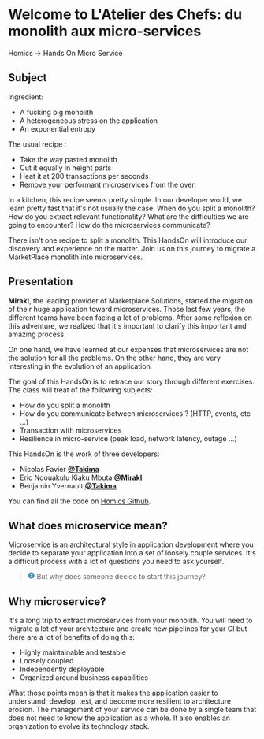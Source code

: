 # Welcome to **L'Atelier des Chefs: du monolith aux micro-services**

Homics -> Hands On Micro Service

## Subject

Ingredient:

-  A fucking big monolith
-  A heterogeneous stress on the application
-  An exponential entropy

The usual recipe :

-   Take the way pasted monolith
-   Cut it equally in height parts
-   Heat it at 200 transactions per seconds
-   Remove your performant microservices from the oven

In a kitchen, this recipe seems pretty simple. In our developer world, we learn pretty fast that it's not usually the
case. When do you split a monolith? How do you extract relevant functionality? What are the difficulties we are going to
encounter? How do the microservices communicate? 

There isn't one recipe to split a monolith. This HandsOn will introduce our discovery and experience on the matter.
Join us on this journey to migrate a MarketPlace monolith into microservices.

## Presentation

**Mirakl**, the leading provider of Marketplace Solutions, started the migration of their huge application toward
microservices. Those last few years, the different teams have been facing a lot of problems. After some reflexion on 
this adventure, we realized that it's important to clarify this important and amazing process.

On one hand, we have learned at our expenses that microservices are not the solution for all the problems. On the other
hand, they are very interesting in the evolution of an application.

The goal of this HandsOn is to retrace our story through different exercises. The class will treat of the following
subjects:

- How do you split a monolith
- How do you communicate between microservices ? (HTTP, events, etc ...)
- Transaction with microservices
- Resilience in micro-service (peak load, network latency, outage ...)
   
This HandsOn is the work of three developers:

- Nicolas Favier [**@Takima**](https://www.takima.fr/)
- Eric Ndouakulu Kiaku Mbuta [**@Mirakl**](https://www.mirakl.com/)
- Benjamin Yvernault [**@Takima**](https://www.takima.fr/)

You can find all the code on [Homics Github](https://github.com/homics).

## What does microservice mean?

Microservice is an architectural style in application development where you decide to separate your application
into a set of loosely couple services. It's a difficult process with a lot of questions you need to ask yourself.

> ![question](img/question.png) But why does someone decide to start this journey?

## Why microservice?

It's a long trip to extract microservices from your monolith. You will need to migrate a lot of your architecture and 
create new pipelines for your CI but there are a lot of benefits of doing this:

- Highly maintainable and testable
- Loosely coupled
- Independently deployable
- Organized around business capabilities

What those points mean is that it makes the application easier to understand, develop, test, and become more resilient 
to architecture erosion. The management of your service can be done by a single team that does not need to know the 
application as a whole. It also enables an organization to evolve its technology stack. 
